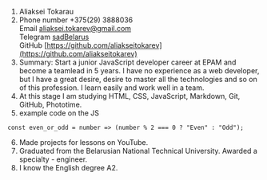1. Aliaksei Tokarau
2. Phone number +375(29) 3888036<br>
   Email [aliaksei.tokarev@gmail.com](aliaksei.tokarev@gmail.com)<br>
   Telegram [sadBelarus](sadBelarus)<br>
   GitHub [https://github.com/aliakseitokarev](https://github.com/aliakseitokarev)
3. Summary: Start a junior JavaScript developer career at EPAM and become a teamlead in 5 years. I have no experience as a web developer, but I have a great desire, desire to master all the technologies and so on of this profession. I learn easily and work well in a team.
4. At this stage I am studying HTML, CSS, JavaScript, Markdown, Git, GitHub, Phototime.
5. example code on the JS

```
const even_or_odd = number => (number % 2 === 0 ? "Even" : "Odd");
```

6. Made projects for lessons on YouTube.
7. Graduated from the Belarusian National Technical University. Awarded a specialty - engineer.
8. I know the English degree А2.